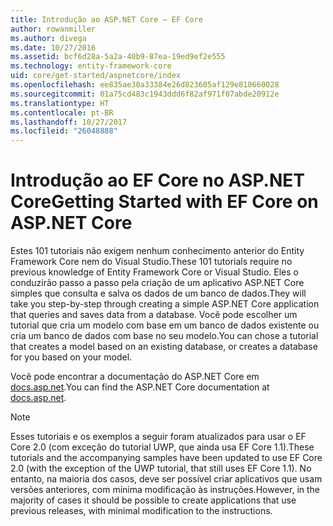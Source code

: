 ```yaml
---
title: Introdução ao ASP.NET Core – EF Core
author: rowanmiller
ms.author: divega
ms.date: 10/27/2016
ms.assetid: bcf6d28a-5a2a-40b9-87ea-19ed9ef2e555
ms.technology: entity-framework-core
uid: core/get-started/aspnetcore/index
ms.openlocfilehash: ee835ae30a33384e26d823605af129e810660028
ms.sourcegitcommit: 01a75cd483c1943ddd6f82af971f07abde20912e
ms.translationtype: HT
ms.contentlocale: pt-BR
ms.lasthandoff: 10/27/2017
ms.locfileid: "26048888"
---
```

# <a name="getting-started-with-ef-core-on-aspnet-core"></a><span data-ttu-id="1ec0b-102">Introdução ao EF Core no ASP.NET Core</span><span class="sxs-lookup"><span data-stu-id="1ec0b-102">Getting Started with EF Core on ASP.NET Core</span></span>

<span data-ttu-id="1ec0b-103">Estes 101 tutoriais não exigem nenhum conhecimento anterior do Entity Framework Core nem do Visual Studio.</span><span class="sxs-lookup"><span data-stu-id="1ec0b-103">These 101 tutorials require no previous knowledge of Entity Framework Core or Visual Studio.</span></span> <span data-ttu-id="1ec0b-104">Eles o conduzirão passo a passo pela criação de um aplicativo ASP.NET Core simples que consulta e salva os dados de um banco de dados.</span><span class="sxs-lookup"><span data-stu-id="1ec0b-104">They will take you step-by-step through creating a simple ASP.NET Core application that queries and saves data from a database.</span></span> <span data-ttu-id="1ec0b-105">Você pode escolher um tutorial que cria um modelo com base em um banco de dados existente ou cria um banco de dados com base no seu modelo.</span><span class="sxs-lookup"><span data-stu-id="1ec0b-105">You can chose a tutorial that creates a model based on an existing database, or creates a database for you based on your model.</span></span>

<span data-ttu-id="1ec0b-106">Você pode encontrar a documentação do ASP.NET Core em [docs.asp.net](https://docs.asp.net).</span><span class="sxs-lookup"><span data-stu-id="1ec0b-106">You can find the ASP.NET Core documentation at [docs.asp.net](https://docs.asp.net).</span></span>

> [!NOTE]  
> <span data-ttu-id="1ec0b-107">Esses tutoriais e os exemplos a seguir foram atualizados para usar o EF Core 2.0 (com exceção do tutorial UWP, que ainda usa EF Core 1.1).</span><span class="sxs-lookup"><span data-stu-id="1ec0b-107">These tutorials and the accompanying samples have been updated to use EF Core 2.0 (with the exception of the UWP tutorial, that still uses EF Core 1.1).</span></span> <span data-ttu-id="1ec0b-108">No entanto, na maioria dos casos, deve ser possível criar aplicativos que usam versões anteriores, com mínima modificação às instruções.</span><span class="sxs-lookup"><span data-stu-id="1ec0b-108">However, in the majority of cases it should be possible to create applications that use previous releases, with minimal modification to the instructions.</span></span>
